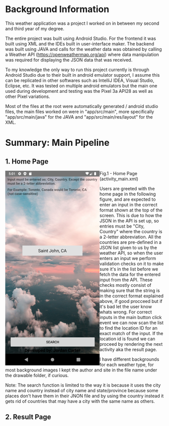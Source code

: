 # Background Information
This weather application was a project I worked on in between my second and third year of my degree. 

The entire project was built using Android Studio. For the frontend it was built using XML and the IDEs built in user-interface maker. The backend was built using JAVA and calls for the weather data was obtained by calling a Weather API (https://openweathermap.org/api) where data manipulation was required for displaying the JSON data that was received.

To my knowledge the only way to run this project currently is through Android Studio due to their built in android emulator support, I assume this can be replicated in other softwares such as IntelliJ IDEA, Visual Studio, Eclipse, etc. It was tested on multiple android emulators but the main one used during development and testing was the Pixel 3a API28 as well as other Pixel variations.

Most of the files at the root were automatically generated / android studio files, the main files worked on were in "app/src/main", more specifically "app/src/main/java" for the JAVA and "app/src/main/res/layout" for the XML.


# Summary: Main Pipeline
## 1. Home Page
<img src="screenshots/Screenshot_1627761685.png" width=300 align=left>
<figcaption>Fig.1 - Home Page (activity_main.xml)</figcaption>

Users are greeted with the home page in the following figure, and are expected to enter an input in the correct format shown at the top of the screen. This is due to how the JSON in the API is set up, so entries must be "City, Country" where the country is a 2-letter abbreviation. All the countries are pre-defined in a JSON list given to us by the weather API, so when the user enters an input we perform validation checks on it to make sure it's in the list before we fetch the data for the entered input from the API. These checks mostly consist of making sure that the string is in the correct format explained above, if good procceed but if it's bad let the user know whats wrong. For correct inputs in the main button click event we can now scan the list to find the location ID for an exact match of the input. If the location id is found we can proceed by rendering the next activity aka the result page.

I have different backgrounds for each weather type, for most background images I kept the author and site in the file name under the drawable folder, if curious.

Note: The search function is limited to the way it is because it uses the city name and country instead of city name and state/province because some places don't have them in their JNON file and by using the country instead it gets rid of countries that may have a city with the same name as others.


## 2. Result Page


